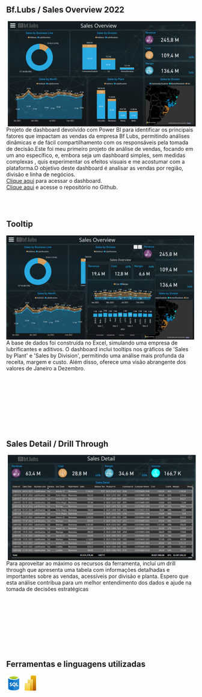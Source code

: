 ## Bf.Lubs / Sales Overview 2022
<img align="right" width="500"  src="https://github.com/Clayversants/bf.lubsportfolio/blob/main/ImagensP/Captura%20de%20tela%202024-07-19%20110016.png?raw=true">
Projeto de dashboard devolvido com Power BI para identificar os principais fatores que impactam as vendas da empresa Bf Lubs, permitindo análises dinâmicas e de fácil compartilhamento com os responsáveis pela tomada de decisão.Este foi meu primeiro projeto de análise de vendas, focando em um ano específico, e, embora seja um dashboard simples, sem medidas complexas , quis experimentar os efeitos visuais e me acostumar com a plataforma.O objetivo deste dashboard é analisar as vendas por região, divisão e linha de negócios.
<br>
<a href="https://app.powerbi.com/view?r=eyJrIjoiMDQ4MGYwYzctYTM5Mi00OWViLWFmYjMtMzNlMjgxNzRjNDE0IiwidCI6ImI5NjJjYTc2LTIwODEtNGQyNy05NDJiLTFmZWE0MmNhN2VlYyJ9" target="_blank">Clique aqui</a> para acessar o dashboard.
<br>
<a href="https://github.com/Clayversants/bf.lubsportfolio" target="_blank">Clique aqui</a> e acesse o repositório no Github.

<br><br>

## Tooltip
<img align="left" width="500"  src="https://github.com/Clayversants/bf.lubsportfolio/blob/main/ImagensP/Captura%20de%20tela%202024-07-23%20153056.png?raw=true">
A base de dados foi construída no Excel, simulando uma empresa de lubrificantes e aditivos. O dashboard inclui tooltips nos gráficos de 'Sales by Plant' e 'Sales by Division', permitindo uma análise mais profunda da receita, margem e custo. Além disso, oferece uma visão abrangente dos valores de Janeiro a Dezembro.

<br><br><br><br><br><br><br><br>

## Sales Detail / Drill Through
<img align="right" width="500"  src="https://github.com/Clayversants/bf.lubsportfolio/blob/main/ImagensP/Captura%20de%20tela%202024-07-19%20110152.png?raw=true">
Para aproveitar ao máximo os recursos da ferramenta, incluí um drill through que apresenta uma tabela com informações detalhadas e importantes sobre as vendas, acessíveis por divisão e planta. Espero que esta análise contribua para um melhor entendimento dos dados e ajude na tomada de decisões estratégicas

<br><br><br><br><br><br><br><br>

## Ferramentas e linguagens utilizadas
<div style="display: inline_block">
    <img align="center" alt="SQL" height="40" width="40" src="https://github.com/BruceFonseca/ferramentas/blob/main/logo.png?raw=true">
    <img align="center" alt="Power BI" height="40" width="40" src="https://github.com/BruceFonseca/ferramentas/blob/main/1200px-New_Power_BI_Logo.svg.png?raw=true">
</div>
